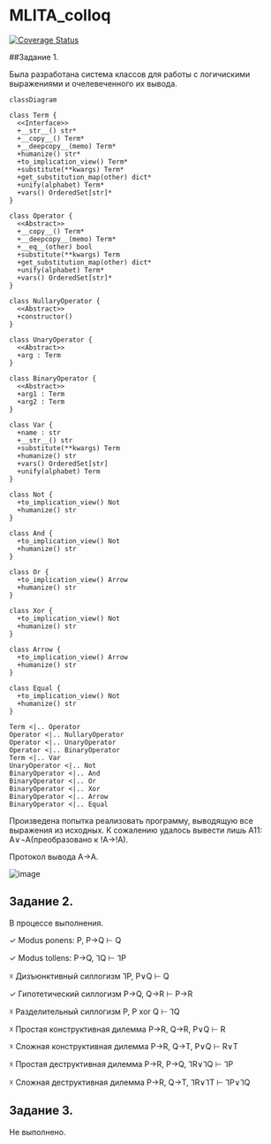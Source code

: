 # MLITA_colloq

[![Coverage Status](https://coveralls.io/repos/github/Fel1-of/MLITA_colloq/badge.svg?branch=main)](https://coveralls.io/github/Fel1-of/MLITA_colloq?branch=main)

##Задание 1.

Была разработана система классов для работы с логичискими выражениями и очелевеченного их вывода. 

```mermaid
classDiagram

class Term {
  <<Interface>>
  +__str__() str*
  +__copy__() Term*
  +__deepcopy__(memo) Term*
  +humanize() str*
  +to_implication_view() Term*
  +substitute(**kwargs) Term*
  +get_substitution_map(other) dict*
  +unify(alphabet) Term*
  +vars() OrderedSet[str]*
}

class Operator {
  <<Abstract>>
  +__copy__() Term*
  +__deepcopy__(memo) Term*
  +__eq__(other) bool
  +substitute(**kwargs) Term
  +get_substitution_map(other) dict*
  +unify(alphabet) Term*
  +vars() OrderedSet[str]*
}

class NullaryOperator {
  <<Abstract>>
  +constructor()
}

class UnaryOperator {
  <<Abstract>>
  +arg : Term
}

class BinaryOperator {
  <<Abstract>>
  +arg1 : Term
  +arg2 : Term
}

class Var {
  +name : str
  +__str__() str
  +substitute(**kwargs) Term
  +humanize() str
  +vars() OrderedSet[str]
  +unify(alphabet) Term
}

class Not {
  +to_implication_view() Not
  +humanize() str
}

class And {
  +to_implication_view() Not
  +humanize() str
}

class Or {
  +to_implication_view() Arrow
  +humanize() str
}

class Xor {
  +to_implication_view() Not
  +humanize() str
}

class Arrow {
  +to_implication_view() Arrow
  +humanize() str
}

class Equal {
  +to_implication_view() Not
  +humanize() str
}

Term <|.. Operator
Operator <|.. NullaryOperator
Operator <|.. UnaryOperator
Operator <|.. BinaryOperator
Term <|.. Var
UnaryOperator <|.. Not
BinaryOperator <|.. And
BinaryOperator <|.. Or
BinaryOperator <|.. Xor
BinaryOperator <|.. Arrow
BinaryOperator <|.. Equal
```

Произведена попытка реализовать программу, выводящую все выражения из исходных. К сожалению удалось вывести лишь А11: A∨¬A(преобразовано к !A->!A).


Протокол вывода А->A.

![image](https://github.com/user-attachments/assets/3326a185-01bc-4a22-8856-41cb08cdebc0)

## Задание 2.
В процессе выполнения.

✓ Modus ponens:   			P, P→Q ⊢ Q

✓ Modus tollens:    			P→Q, ⅂Q ⊢ ⅂P

☓ Дизъюнктивный силлогизм		⅂P, P∨Q ⊢ Q

✓ Гипотетический силлогизм		P→Q, Q→R ⊢ P→R

☓ Разделительный силлогизм		P, P xor Q ⊢ ⅂Q

☓ Простая конструктивная дилемма	P→R, Q→R, P∨Q ⊢ R

☓ Сложная конструктивная дилемма	P→R, Q→T, P∨Q ⊢ R∨T

☓ Простая деструктивная дилемма	P→R, P→Q, ⅂R∨⅂Q ⊢ ⅂P

☓ Сложная деструктивная дилемма	P→R, Q→T, ⅂R∨⅂T ⊢ ⅂P∨⅂Q 

## Задание 3.
Не выполнено.
